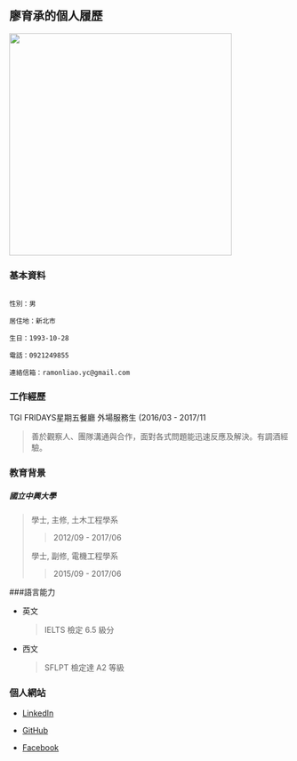 ## 			廖育承的個人履歷

<img src="https://github.com/RamonLiao/ramonliao_profile/blob/master/selfie.JPG" width="400">



### 基本資料

```

性別：男

居住地：新北市

生日：1993-10-28

電話：0921249855

連絡信箱：ramonliao.yc@gmail.com

```



### 工作經歷

TGI FRIDAYS星期五餐廳 外場服務生 (2016/03 - 2017/11

> 善於觀察人、團隊溝通與合作，面對各式問題能迅速反應及解決。有調酒經驗。



### 教育背景

##### 國立中興大學

> 學士,  主修,  土木工程學系
>
> > 2012/09 - 2017/06
>
> 學士,  副修,  電機工程學系
>
> > 2015/09 - 2017/06



###語言能力

* 英文

  > IELTS 檢定 6.5 級分

* 西文

  > SFLPT 檢定達 A2 等級



### 個人網站

* [LinkedIn](www.linkedin.com/in/ramonliao)
* [GitHub](https://github.com/RamonLiao)

* [Facebook](https://www.facebook.com/)

